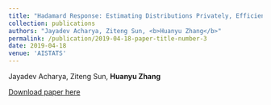 ```yaml
---
title: "Hadamard Response: Estimating Distributions Privately, Efficiently, and with Little Communication"
collection: publications
authors: "Jayadev Acharya, Ziteng Sun, <b>Huanyu Zhang</b>"
permalink: /publication/2019-04-18-paper-title-number-3
date: 2019-04-18
venue: 'AISTATS'
---
```


Jayadev Acharya, Ziteng Sun, **Huanyu Zhang**

[Download paper here](http://proceedings.mlr.press/v89/acharya19a/acharya19a.pdf)
